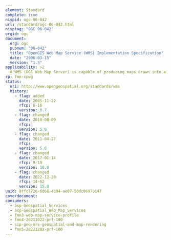```yaml
---
element: Standard
complete: true
nispid: ogc-06-042
url: /standard/ogc-06-042.html
nisptag: "OGC 06-042"
orgid: ogc
document:
  org: ogc
  pubnum: "06-042"
  title: "OpenGIS Web Map Service (WMS) Implementation Specification"
  date: "2006-03-15"
  version: "1.3"
applicability: >2
  A WMS (OGC Web Map Server) is capable of producing maps drawn into a standard image format (PNG, JPEG, etc). based on a standard set of input parameters. The resulting map can contain 'transparent' pixels where there is no information and thus several independently drawn maps can be laid on top of each other to produce an overall map. This is possible even when the maps come from different Web Map Servers.
rp: fmn-cpwg
status:
  uri: http://www.opengeospatial.org/standards/wms
  history: 
    - flag: added
      date: 2005-11-22
      rfcp: 6-16
      version: 0.7
    - flag: changed
      date: 2010-08-09
      rfcp: 
      version: 5.0
    - flag: changed
      date: 2011-04-27
      rfcp: 
      version: 5.0
    - flag: changed
      date: 2017-01-14
      rfcp: 9-19
      version: 10.0
    - flag: changed
      date: 2022-12-20
      rfcp: 14-62
      version: 15.0
uuid: 8ffc7726-6d66-4b04-ae07-56dc06976147
coverdocument:
consumers:
  - bsp-Geospatial_Services
  - bsp-Geospatial_Web_Map_Services
  - fmn3-web-map-service-profile
  - fmn4-20211022-prf-100
  - sip-geo-mrs-geospatial-and-map-rendering
  - fmn5-20221202-prf-100
---
```

